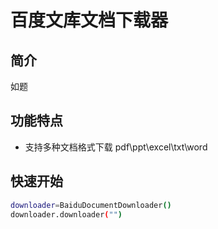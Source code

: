 # 百度文库文档下载器

## 简介
如题

## 功能特点

- 支持多种文档格式下载 pdf\ppt\excel\txt\word


## 快速开始

```bash
downloader=BaiduDocumentDownloader()
downloader.downloader("")


